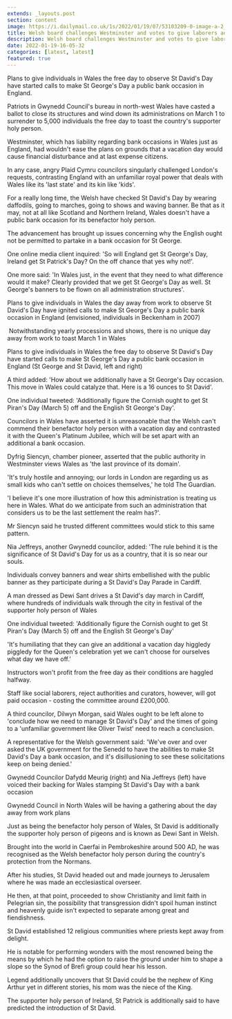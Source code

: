 ```yaml
---
extends: _layouts.post
section: content
image: https://i.dailymail.co.uk/1s/2022/01/19/07/53103209-0-image-a-2_1642575976727.jpg 
title: Welsh board challenges Westminster and votes to give laborers additional day away from work to observe St Davids Day 
description: Welsh board challenges Westminster and votes to give laborers additional day away from work to observe St Davids Day 
date: 2022-01-19-16-05-32 
categories: [latest, latest] 
featured: true 
--- 
```

Plans to give individuals in Wales the free day to observe St David's Day have started calls to make St George's Day a public bank occasion in England.

Patriots in Gwynedd Council's bureau in north-west Wales have casted a ballot to close its structures and wind down its administrations on March 1 to surrender to 5,000 individuals the free day to toast the country's supporter holy person.

Westminster, which has liability regarding bank occasions in Wales just as England, had wouldn't ease the plans on grounds that a vacation day would cause financial disturbance and at last expense citizens.

In any case, angry Plaid Cymru councilors singularly challenged London's requests, contrasting England with an unfamiliar royal power that deals with Wales like its 'last state' and its kin like 'kids'.

For a really long time, the Welsh have checked St David's Day by wearing daffodils, going to marches, going to shows and waving banner. Be that as it may, not at all like Scotland and Northern Ireland, Wales doesn't have a public bank occasion for its benefactor holy person.

The advancement has brought up issues concerning why the English ought not be permitted to partake in a bank occasion for St George.

One online media client inquired: 'So will England get St George's Day, Ireland get St Patrick's Day? On the off chance that yes why not!'.

One more said: 'In Wales just, in the event that they need to what difference would it make? Clearly provided that we get St George's Day as well. St George's banners to be flown on all administration structures'.

Plans to give individuals in Wales the day away from work to observe St David's Day have ignited calls to make St George's Day a public bank occasion in England (envisioned, individuals in Beckenham in 2007)

 Notwithstanding yearly processions and shows, there is no unique day away from work to toast March 1 in Wales

Plans to give individuals in Wales the free day to observe St David's Day have started calls to make St George's Day a public bank occasion in England (St George and St David, left and right)

A third added: 'How about we additionally have a St George's Day occasion. This move in Wales could catalyze that. Here is a 16 ounces to St David'.

One individual tweeted: 'Additionally figure the Cornish ought to get St Piran's Day (March 5) off and the English St George's Day'.

Councilors in Wales have asserted it is unreasonable that the Welsh can't commend their benefactor holy person with a vacation day and contrasted it with the Queen's Platinum Jubilee, which will be set apart with an additional a bank occasion.

Dyfrig Siencyn, chamber pioneer, asserted that the public authority in Westminster views Wales as 'the last province of its domain'.

'It's truly hostile and annoying; our lords in London are regarding us as small kids who can't settle on choices themselves,' he told The Guardian.

'I believe it's one more illustration of how this administration is treating us here in Wales. What do we anticipate from such an administration that considers us to be the last settlement the realm has?'.

Mr Siencyn said he trusted different committees would stick to this same pattern.

Nia Jeffreys, another Gwynedd councilor, added: 'The rule behind it is the significance of St David's Day for us as a country, that it is so near our souls.

Individuals convey banners and wear shirts embellished with the public banner as they participate during a St David's Day Parade in Cardiff.

A man dressed as Dewi Sant drives a St David's day march in Cardiff, where hundreds of individuals walk through the city in festival of the supporter holy person of Wales

One individual tweeted: 'Additionally figure the Cornish ought to get St Piran's Day (March 5) off and the English St George's Day'

'It's humiliating that they can give an additional a vacation day higgledy piggledy for the Queen's celebration yet we can't choose for ourselves what day we have off.'

Instructors won't profit from the free day as their conditions are haggled halfway.

Staff like social laborers, reject authorities and curators, however, will got paid occasion - costing the committee around £200,000.

A third councilor, Dilwyn Morgan, said Wales ought to be left alone to 'conclude how we need to manage St David's Day' and the times of going to a 'unfamiliar government like Oliver Twist' need to reach a conclusion.

A representative for the Welsh government said: 'We've over and over asked the UK government for the Senedd to have the abilities to make St David's Day a bank occasion, and it's disillusioning to see these solicitations keep on being denied.'

Gwynedd Councilor Dafydd Meurig (right) and Nia Jeffreys (left) have voiced their backing for Wales stamping St David's Day with a bank occasion

Gwynedd Council in North Wales will be having a gathering about the day away from work plans

Just as being the benefactor holy person of Wales, St David is additionally the supporter holy person of pigeons and is known as Dewi Sant in Welsh.

Brought into the world in Caerfai in Pembrokeshire around 500 AD, he was recognised as the Welsh benefactor holy person during the country's protection from the Normans.

After his studies, St David headed out and made journeys to Jerusalem where he was made an ecclesiastical overseer.

He then, at that point, proceeded to show Christianity and limit faith in Pelegrian sin, the possibility that transgression didn't spoil human instinct and heavenly guide isn't expected to separate among great and fiendishness.

St David established 12 religious communities where priests kept away from delight.

He is notable for performing wonders with the most renowned being the means by which he had the option to raise the ground under him to shape a slope so the Synod of Brefi group could hear his lesson.

Legend additionally uncovers that St David could be the nephew of King Arthur yet in different stories, his mom was the niece of the King.

The supporter holy person of Ireland, St Patrick is additionally said to have predicted the introduction of St David.